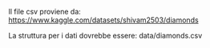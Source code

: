Il file csv proviene da: https://www.kaggle.com/datasets/shivam2503/diamonds

La struttura per i dati dovrebbe essere:
data/diamonds.csv